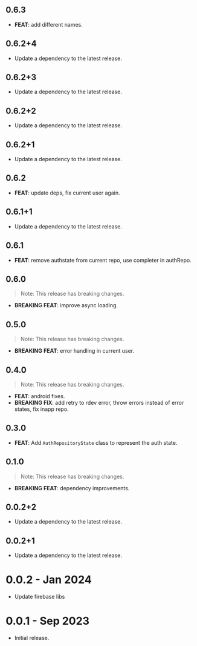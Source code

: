 ## 0.6.3

 - **FEAT**: add different names.

## 0.6.2+4

 - Update a dependency to the latest release.

## 0.6.2+3

 - Update a dependency to the latest release.

## 0.6.2+2

 - Update a dependency to the latest release.

## 0.6.2+1

 - Update a dependency to the latest release.

## 0.6.2

 - **FEAT**: update deps, fix current user again.

## 0.6.1+1

 - Update a dependency to the latest release.

## 0.6.1

 - **FEAT**: remove authstate from current repo, use completer in authRepo.

## 0.6.0

> Note: This release has breaking changes.

 - **BREAKING** **FEAT**: improve async loading.

## 0.5.0

> Note: This release has breaking changes.

 - **BREAKING** **FEAT**: error handling in current user.

## 0.4.0

> Note: This release has breaking changes.

 - **FEAT**: android fixes.
 - **BREAKING** **FIX**: add retry to rdev error, throw errors instead of error states, fix inapp repo.

## 0.3.0

- **FEAT**: Add `AuthRepositoryState` class to represent the auth state.

## 0.1.0

> Note: This release has breaking changes.

- **BREAKING** **FEAT**: dependency improvements.

## 0.0.2+2

- Update a dependency to the latest release.

## 0.0.2+1

- Update a dependency to the latest release.

# 0.0.2 - Jan 2024

- Update firebase libs

# 0.0.1 - Sep 2023

- Initial release.
